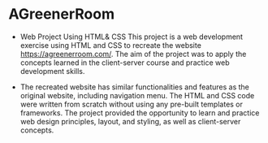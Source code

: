 # AGreenerRoom
* Web Project Using HTML&amp; CSS
This project is a web development exercise using HTML and CSS to recreate the website https://agreenerroom.com/. The aim of the project was to apply the concepts learned in the client-server course and practice web development skills. 

* The recreated website has similar functionalities and features as the original website, including navigation menu. The HTML and CSS code were written from scratch without using any pre-built templates or frameworks. The project provided the opportunity to learn and practice web design principles, layout, and styling, as well as client-server concepts. 
